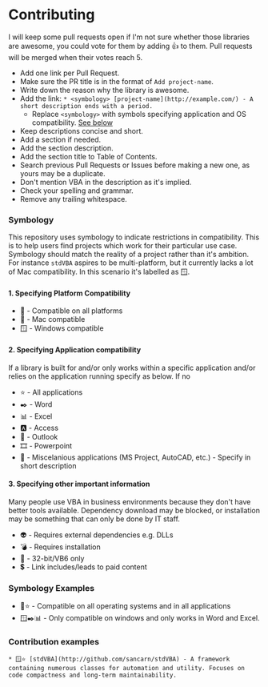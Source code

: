 # Contributing

I will keep some pull requests open if I'm not sure whether those libraries are awesome, you could vote for them by adding 👍 to them. 
Pull requests will be merged when their votes reach 5.

* Add one link per Pull Request.
* Make sure the PR title is in the format of `Add project-name`.
* Write down the reason why the library is awesome.
* Add the link: `* <symbology> [project-name](http://example.com/) - A short description ends with a period.`
  * Replace `<symbology>` with symbols specifying application and OS compatibility. [See below](#Symbology)
* Keep descriptions concise and short.
* Add a section if needed.
* Add the section description.
* Add the section title to Table of Contents.
* Search previous Pull Requests or Issues before making a new one, as yours may be a duplicate.
* Don't mention VBA in the description as it's implied.
* Check your spelling and grammar.
* Remove any trailing whitespace.

### Symbology

This repository uses symbology to indicate restrictions in compatibility. This is to help users find projects which work for their particular use case. Symbology should match the reality of a project rather than it's ambition. For instance `stdVBA` aspires to be multi-platform, but it currently lacks a lot of Mac compatibility. In this scenario it's labelled as 🪟.

#### 1. Specifying Platform Compatibility

* 👑 - Compatible on all platforms
* 🍎 - Mac compatible
* 🪟 - Windows compatible

#### 2. Specifying Application compatibility 

If a library is built for and/or only works within a specific application and/or relies on the application running specify as below. If no 

* ⭐ - All applications
* ✒️ - Word
* 📊 - Excel
* 🅰️ - Access
* 📧 - Outlook
* 🎞️ - Powerpoint
* 🦆 - Miscelanious applications (MS Project, AutoCAD, etc.) - Specify in short description

#### 3. Specifying other important information

Many people use VBA in business environments because they don't have better tools available. Dependency download may be blocked, or installation may be something that can only be done by IT staff.

* 👽 - Requires external dependencies e.g. DLLs
* 💣 - Requires installation
* 🏺 - 32-bit/VB6 only 
* 💲 - Link includes/leads to paid content

### Symbology Examples

* 👑⭐ - Compatible on all operating systems and in all applications
* 🪟✒️📊 - Only compatible on windows and only works in Word and Excel.

### Contribution examples

```
* 🪟⭐ [stdVBA](http://github.com/sancarn/stdVBA) - A framework containing numerous classes for automation and utility. Focuses on code compactness and long-term maintainability.
```